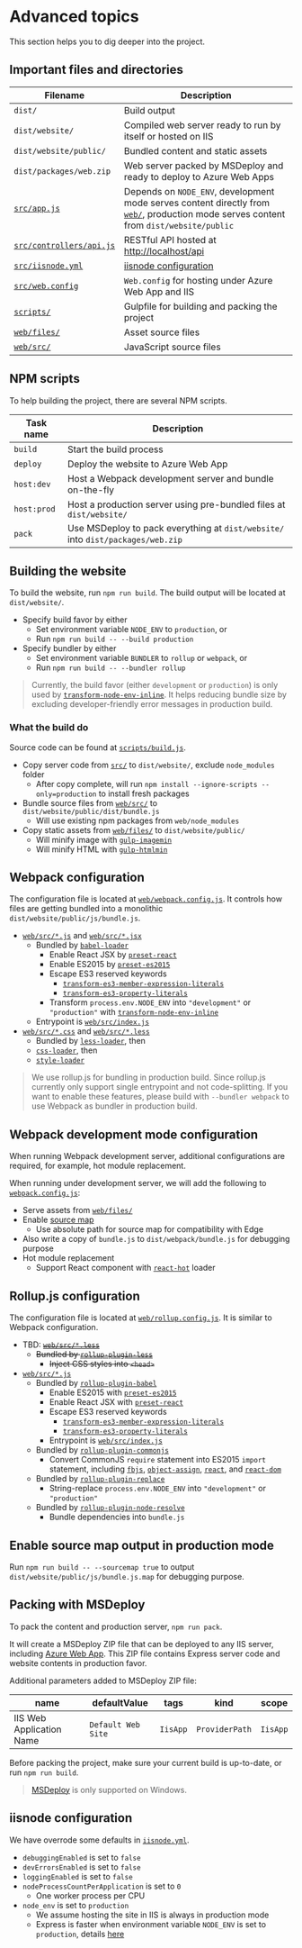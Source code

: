 # Advanced topics

This section helps you to dig deeper into the project.

## Important files and directories

| Filename | Description |
|----------------|-------------|
| `dist/` | Build output |
| `dist/website/` | Compiled web server ready to run by itself or hosted on IIS |
| `dist/website/public/` | Bundled content and static assets |
| `dist/packages/web.zip` | Web server packed by MSDeploy and ready to deploy to Azure Web Apps |
| [`src/app.js`](src/app.js) | Depends on `NODE_ENV`, development mode serves content directly from [`web/`](web/), production mode serves content from `dist/website/public` |
| [`src/controllers/api.js`](src/controllers/api.js) | RESTful API hosted at [http://localhost/api](http://localhost/api) |
| [`src/iisnode.yml`](src/iisnode.yml) | [iisnode configuration](https://tomasz.janczuk.org/2012/05/yaml-configuration-support-in-iisnode.html) |
| [`src/web.config`](src/web.config) | `Web.config` for hosting under Azure Web App and IIS |
| [`scripts/`](scripts) | Gulpfile for building and packing the project |
| [`web/files/`](web/files) | Asset source files |
| [`web/src/`](web/src) | JavaScript source files |

## NPM scripts

To help building the project, there are several NPM scripts.

| Task name     | Description |
| ------------- | ----------- |
| `build`       | Start the build process |
| `deploy`      | Deploy the website to Azure Web App |
| `host:dev`    | Host a Webpack development server and bundle on-the-fly |
| `host:prod`   | Host a production server using pre-bundled files at `dist/website/` |
| `pack`        | Use MSDeploy to pack everything at `dist/website/` into `dist/packages/web.zip` |

## Building the website

To build the website, run `npm run build`. The build output will be located at `dist/website/`.

* Specify build favor by either
  * Set environment variable `NODE_ENV` to `production`, or
  * Run `npm run build -- --build production`
* Specify bundler by either
  * Set environment variable `BUNDLER` to `rollup` or `webpack`, or
  * Run `npm run build -- --bundler rollup`

> Currently, the build favor (either `development` or `production`) is only used by [`transform-node-env-inline`](https://babeljs.io/docs/plugins/transform-node-env-inline/). It helps reducing bundle size by excluding developer-friendly error messages in production build.

### What the build do

Source code can be found at [`scripts/build.js`](scripts/build.js).

* Copy server code from [`src/`](src) to `dist/website/`, exclude `node_modules` folder
  * After copy complete, will run `npm install --ignore-scripts --only=production` to install fresh packages
* Bundle source files from [`web/src/`](web/src) to `dist/website/public/dist/bundle.js`
  * Will use existing npm packages from `web/node_modules`
* Copy static assets from [`web/files/`](web/files) to `dist/website/public/`
  * Will minify image with [`gulp-imagemin`](https://www.npmjs.com/package/gulp-imagemin/)
  * Will minify HTML with [`gulp-htmlmin`](https://www.npmjs.com/package/gulp-htmlmin/)

## Webpack configuration

The configuration file is located at [`web/webpack.config.js`](web/webpack.config.js). It controls how files are getting bundled into a monolithic `dist/website/public/js/bundle.js`.

* [`web/src/*.js`](web/src) and [`web/src/*.jsx`](web/src)
  * Bundled by [`babel-loader`](https://www.npmjs.com/package/babel-loader)
    * Enable React JSX by [`preset-react`](https://babeljs.io/docs/plugins/preset-react/)
    * Enable ES2015 by [`preset-es2015`](http://babeljs.io/docs/plugins/preset-es2015/)
    * Escape ES3 reserved keywords
      * [`transform-es3-member-expression-literals`](https://babeljs.io/docs/plugins/transform-es3-member-expression-literals/)
      * [`transform-es3-property-literals`](https://babeljs.io/docs/plugins/transform-es3-property-literals/)
    * Transform `process.env.NODE_ENV` into `"development"` or `"production"` with [`transform-node-env-inline`](https://babeljs.io/docs/plugins/transform-node-env-inline/)
  * Entrypoint is [`web/src/index.js`](web/src/index.js)
* [`web/src/*.css`](web/src) and [`web/src/*.less`](web/src)
  * Bundled by [`less-loader`](https://www.npmjs.com/package/less-loader), then
  * [`css-loader`](https://www.npmjs.com/package/css-loader), then
  * [`style-loader`](https://www.npmjs.com/package/style-loader)

> We use rollup.js for bundling in production build. Since rollup.js currently only support single entrypoint and not code-splitting. If you want to enable these features, please build with `--bundler webpack` to use Webpack as bundler in production build.

## Webpack development mode configuration

When running Webpack development server, additional configurations are required, for example, hot module replacement.

When running under development server, we will add the following to [`webpack.config.js`](web/webpack.config.js):

* Serve assets from [`web/files/`](web/files/)
* Enable [source map](http://www.html5rocks.com/en/tutorials/developertools/sourcemaps/#toc-tools)
  * Use absolute path for source map for compatibility with Edge
* Also write a copy of `bundle.js` to `dist/webpack/bundle.js` for debugging purpose
* Hot module replacement
  * Support React component with [`react-hot`](https://github.com/gaearon/react-hot-loader) loader

## Rollup.js configuration

The configuration file is located at [`web/rollup.config.js`](web/rollup.config.js). It is similar to Webpack configuration.

* TBD: ~~[`web/src/*.less`](web/src)~~
  * ~~Bundled by [`rollup-plugin-less`](https://npmjs.com/package/rollup-plugin-less)~~
    * ~~Inject CSS styles into `<head>`~~
* [`web/src/*.js`](web/src)
  * Bundled by [`rollup-plugin-babel`](https://www.npmjs.com/package/rollup-plugin-babel)
    * Enable ES2015 with [`preset-es2015`](http://babeljs.io/docs/plugins/preset-es2015/)
    * Enable React JSX with [`preset-react`](https://babeljs.io/docs/plugins/preset-react/)
    * Escape ES3 reserved keywords
      * [`transform-es3-member-expression-literals`](https://babeljs.io/docs/plugins/transform-es3-member-expression-literals/)
      * [`transform-es3-property-literals`](https://babeljs.io/docs/plugins/transform-es3-property-literals/)
    * Entrypoint is [`web/src/index.js`](web/src/index.js)
  * Bundled by [`rollup-plugin-commonjs`](https://www.npmjs.com/package/rollup-plugin-commonjs)
    * Convert CommonJS `require` statement into ES2015 `import` statement, including [`fbjs`](https://npmjs.com/package/fbjs), [`object-assign`](https://npmjs.com/package/object-assign), [`react`](https://npmjs.com/package/react), and [`react-dom`](https://npmjs.com/package/react-dom)
  * Bundled by [`rollup-plugin-replace`](https://www.npmjs.com/package/rollup-plugin-replace)
    * String-replace `process.env.NODE_ENV` into `"development"` or `"production"`
  * Bundled by [`rollup-plugin-node-resolve`](https://www.npmjs.com/package/rollup-plugin-node-resolve)
    * Bundle dependencies into `bundle.js`

## Enable source map output in production mode

Run `npm run build -- --sourcemap true` to output `dist/website/public/js/bundle.js.map` for debugging purpose.

## Packing with MSDeploy

To pack the content and production server, `npm run pack`.

It will create a MSDeploy ZIP file that can be deployed to any IIS server, including [Azure Web App](https://azure.microsoft.com/en-us/services/app-service/web/). This ZIP file contains Express server code and website contents in production favor.

Additional parameters added to MSDeploy ZIP file:

| name                     | defaultValue       | tags     | kind           | scope    |
|--------------------------|--------------------|----------|----------------|----------|
| IIS Web Application Name | `Default Web Site` | `IisApp` | `ProviderPath` | `IisApp` |

Before packing the project, make sure your current build is up-to-date, or run `npm run build`.

> [MSDeploy](https://www.iis.net/downloads/microsoft/web-deploy) is only supported on Windows.

## iisnode configuration

We have overrode some defaults in [`iisnode.yml`](iisnode.yml).

* `debuggingEnabled` is set to `false`
* `devErrorsEnabled` is set to `false`
* `loggingEnabled` is set to `false`
* `nodeProcessCountPerApplication` is set to `0`
  * One worker process per CPU
* `node_env` is set to `production`
  * We assume hosting the site in IIS is always in production mode
  * Express is faster when environment variable `NODE_ENV` is set to `production`, details [here](http://apmblog.dynatrace.com/2015/07/22/the-drastic-effects-of-omitting-node_env-in-your-express-js-applications/)
